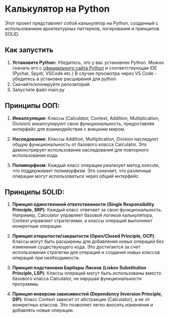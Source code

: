# Калькулятор на Python

Этот проект представляет собой калькулятор на Python, созданный с использованием архитектурных паттернов, логирования и принципов SOLID.

## Как запустить

1. **Установите Python:** Убедитесь, что у вас установлен Python. Можно скачать его с [официального сайта Python](https://www.python.org/downloads/) и соответствующая IDE (Pychar, Spydr, VSCode etc.) В случае просмотра через VS Code - убедитесь в установке расширения для python
2. Скачайте/клонируйте репозиторий
3. Запустите файл main.py


## Принципы ООП:

1. **Инкапсуляция**: Классы (Calculator, Context, Addition, Multiplication, Division) инкапсулируют свою функциональность, предоставляя интерфейс для взаимодействия с внешним миром.

2. **Наследование**: Классы Addition, Multiplication, Division наследуют общую функциональность от базового класса Calculator. Это демонстрирует использование наследования для повторного использования кода.

3. **Полиморфизм**: Каждый класс операции реализует метод execute, что поддерживает полиморфизм. Это означает, что различные операции могут использоваться через общий интерфейс.

## Принципы SOLID:
1. **Принцип единственной ответственности (Single Responsibility Principle, SRP)**: Каждый класс отвечает за свою функциональность. Например, Calculator управляет базовой логикой калькулятора, Context управляет стратегиями, а классы операций выполняют конкретные операции.

2. **Принцип открытости/закрытости (Open/Closed Principle, OCP)**: Классы могут быть расширены для добавления новых операций без изменения существующего кода. Это достигается за счет использования стратегии для операций и создания новых классов операций при необходимости.

3. **Принцип подстановки Барбары Лисков (Liskov Substitution Principle, LSP)**: Классы операций могут быть использованы вместо базового класса Calculator, не нарушая функциональности программы.

4. **Принцип инверсии зависимостей (Dependency Inversion Principle, DIP)**: Класс Context зависит от абстракции (Calculator), а не от конкретных классов. Это позволяет легко вносить изменения и добавлять новые операции.